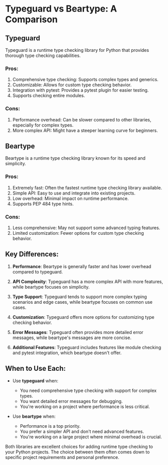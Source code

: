 # Typeguard vs Beartype: A Comparison

## Typeguard

Typeguard is a runtime type checking library for Python that provides thorough type checking capabilities.

### Pros:
1. Comprehensive type checking: Supports complex types and generics.
2. Customizable: Allows for custom type checking behavior.
3. Integration with pytest: Provides a pytest plugin for easier testing.
4. Supports checking entire modules.

### Cons:
1. Performance overhead: Can be slower compared to other libraries, especially for complex types.
2. More complex API: Might have a steeper learning curve for beginners.

## Beartype

Beartype is a runtime type checking library known for its speed and simplicity.

### Pros:
1. Extremely fast: Often the fastest runtime type checking library available.
2. Simple API: Easy to use and integrate into existing projects.
3. Low overhead: Minimal impact on runtime performance.
4. Supports PEP 484 type hints.

### Cons:
1. Less comprehensive: May not support some advanced typing features.
2. Limited customization: Fewer options for custom type checking behavior.

## Key Differences:

1. **Performance**: Beartype is generally faster and has lower overhead compared to typeguard.

2. **API Complexity**: Typeguard has a more complex API with more features, while beartype focuses on simplicity.

3. **Type Support**: Typeguard tends to support more complex typing scenarios and edge cases, while beartype focuses on common use cases.

4. **Customization**: Typeguard offers more options for customizing type checking behavior.

5. **Error Messages**: Typeguard often provides more detailed error messages, while beartype's messages are more concise.

6. **Additional Features**: Typeguard includes features like module checking and pytest integration, which beartype doesn't offer.

## When to Use Each:

- Use **typeguard** when:
  - You need comprehensive type checking with support for complex types.
  - You want detailed error messages for debugging.
  - You're working on a project where performance is less critical.

- Use **beartype** when:
  - Performance is a top priority.
  - You prefer a simpler API and don't need advanced features.
  - You're working on a large project where minimal overhead is crucial.

Both libraries are excellent choices for adding runtime type checking to your Python projects. The choice between them often comes down to specific project requirements and personal preference.